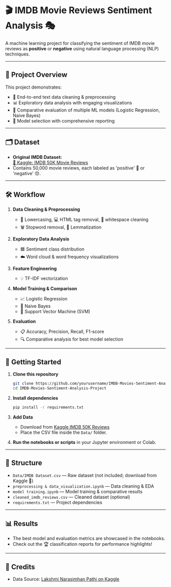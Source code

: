 # 🎬 IMDB Movie Reviews Sentiment Analysis 🎭

A machine learning project for classifying the sentiment of IMDB movie reviews as **positive** or **negative** using natural language processing (NLP) techniques.

***

## 🚀 Project Overview

This project demonstrates:
- 🧹 End-to-end text data cleaning & preprocessing
- 📊 Exploratory data analysis with engaging visualizations
- 🤖 Comparative evaluation of multiple ML models (Logistic Regression, Naive Bayes)
- 🏅 Model selection with comprehensive reporting

***

## 🗂️ Dataset

- **Original IMDB Dataset:**  
  [🔗 Kaggle: IMDB 50K Movie Reviews](https://www.kaggle.com/datasets/lakshmi25npathi/imdb-dataset-of-50k-movie-reviews)
- Contains 50,000 movie reviews, each labeled as 'positive' 🎉 or 'negative' 😞.

***

## 🛠️ Workflow

1. **Data Cleaning & Preprocessing**
   - 🔡 Lowercasing, 💻 HTML tag removal, 🧽 whitespace cleaning
   - 🗑️ Stopword removal, 🌱 Lemmatization

2. **Exploratory Data Analysis**
   - 🟦 Sentiment class distribution
   - ☁️ Word cloud & word frequency visualizations

3. **Feature Engineering**
   - 💡 TF-IDF vectorization

4. **Model Training & Comparison**
   - 📈 Logistic Regression
   - 💌 Naive Bayes
   - 🚦 Support Vector Machine (SVM)

5. **Evaluation**
   - 📋 Accuracy, Precision, Recall, F1-score
   - 🔍 Comparative analysis for best model selection

***

## 🏁 Getting Started

1. **Clone this repository**
    ```bash
    git clone https://github.com/yourusername/IMDB-Movies-Sentiment-Analysis-Project.git
    cd IMDB-Movies-Sentiment-Analysis-Project
    ```
2. **Install dependencies**
    ```bash
    pip install -r requirements.txt
    ```
3. **Add Data**
   - Download from [Kaggle IMDB 50K Reviews](https://www.kaggle.com/datasets/lakshmi25npathi/imdb-dataset-of-50k-movie-reviews)
   - Place the CSV file inside the `Data/` folder.

4. **Run the notebooks or scripts** in your Jupyter environment or Colab.

***

## 📁 Structure

- `Data/IMDB Dataset.csv` — Raw dataset (not included; download from Kaggle 📨)
- `preprocessing & data_visualization.ipynb` — Data cleaning & EDA
- `model training.ipynb` — Model training & comparative results
- `cleaned_imdb_reviews.csv` — Cleaned dataset (optional)
- `requirements.txt` — Project dependencies

***

## 📊 Results

- The best model and evaluation metrics are showcased in the notebooks.  
- Check out the 🏆 classification reports for performance highlights!

***

## 🙏 Credits

- Data Source: [Lakshmi Narasimhan Pathi on Kaggle](https://www.kaggle.com/datasets/lakshmi25npathi/imdb-dataset-of-50k-movie-reviews)


